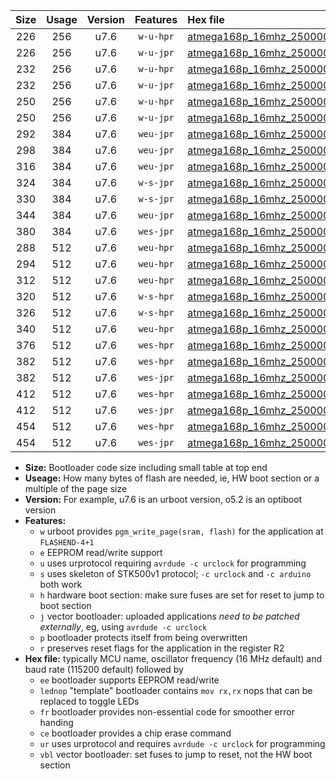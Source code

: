 |Size|Usage|Version|Features|Hex file|
|:-:|:-:|:-:|:-:|:--|
|226|256|u7.6|`w-u-hpr`|[atmega168p_16mhz_250000bps_ur.hex](https://raw.githubusercontent.com/stefanrueger/urboot/main/bootloaders/atmega168p/fcpu_16mhz/250000_bps/atmega168p_16mhz_250000bps_ur.hex)|
|226|256|u7.6|`w-u-jpr`|[atmega168p_16mhz_250000bps_ur_vbl.hex](https://raw.githubusercontent.com/stefanrueger/urboot/main/bootloaders/atmega168p/fcpu_16mhz/250000_bps/atmega168p_16mhz_250000bps_ur_vbl.hex)|
|232|256|u7.6|`w-u-hpr`|[atmega168p_16mhz_250000bps_lednop_ur.hex](https://raw.githubusercontent.com/stefanrueger/urboot/main/bootloaders/atmega168p/fcpu_16mhz/250000_bps/atmega168p_16mhz_250000bps_lednop_ur.hex)|
|232|256|u7.6|`w-u-jpr`|[atmega168p_16mhz_250000bps_lednop_ur_vbl.hex](https://raw.githubusercontent.com/stefanrueger/urboot/main/bootloaders/atmega168p/fcpu_16mhz/250000_bps/atmega168p_16mhz_250000bps_lednop_ur_vbl.hex)|
|250|256|u7.6|`w-u-hpr`|[atmega168p_16mhz_250000bps_lednop_fr_ur.hex](https://raw.githubusercontent.com/stefanrueger/urboot/main/bootloaders/atmega168p/fcpu_16mhz/250000_bps/atmega168p_16mhz_250000bps_lednop_fr_ur.hex)|
|250|256|u7.6|`w-u-jpr`|[atmega168p_16mhz_250000bps_lednop_fr_ur_vbl.hex](https://raw.githubusercontent.com/stefanrueger/urboot/main/bootloaders/atmega168p/fcpu_16mhz/250000_bps/atmega168p_16mhz_250000bps_lednop_fr_ur_vbl.hex)|
|292|384|u7.6|`weu-jpr`|[atmega168p_16mhz_250000bps_ee_ur_vbl.hex](https://raw.githubusercontent.com/stefanrueger/urboot/main/bootloaders/atmega168p/fcpu_16mhz/250000_bps/atmega168p_16mhz_250000bps_ee_ur_vbl.hex)|
|298|384|u7.6|`weu-jpr`|[atmega168p_16mhz_250000bps_ee_lednop_ur_vbl.hex](https://raw.githubusercontent.com/stefanrueger/urboot/main/bootloaders/atmega168p/fcpu_16mhz/250000_bps/atmega168p_16mhz_250000bps_ee_lednop_ur_vbl.hex)|
|316|384|u7.6|`weu-jpr`|[atmega168p_16mhz_250000bps_ee_lednop_fr_ur_vbl.hex](https://raw.githubusercontent.com/stefanrueger/urboot/main/bootloaders/atmega168p/fcpu_16mhz/250000_bps/atmega168p_16mhz_250000bps_ee_lednop_fr_ur_vbl.hex)|
|324|384|u7.6|`w-s-jpr`|[atmega168p_16mhz_250000bps_vbl.hex](https://raw.githubusercontent.com/stefanrueger/urboot/main/bootloaders/atmega168p/fcpu_16mhz/250000_bps/atmega168p_16mhz_250000bps_vbl.hex)|
|330|384|u7.6|`w-s-jpr`|[atmega168p_16mhz_250000bps_lednop_vbl.hex](https://raw.githubusercontent.com/stefanrueger/urboot/main/bootloaders/atmega168p/fcpu_16mhz/250000_bps/atmega168p_16mhz_250000bps_lednop_vbl.hex)|
|344|384|u7.6|`weu-jpr`|[atmega168p_16mhz_250000bps_ee_lednop_fr_ce_ur_vbl.hex](https://raw.githubusercontent.com/stefanrueger/urboot/main/bootloaders/atmega168p/fcpu_16mhz/250000_bps/atmega168p_16mhz_250000bps_ee_lednop_fr_ce_ur_vbl.hex)|
|380|384|u7.6|`wes-jpr`|[atmega168p_16mhz_250000bps_ee_vbl.hex](https://raw.githubusercontent.com/stefanrueger/urboot/main/bootloaders/atmega168p/fcpu_16mhz/250000_bps/atmega168p_16mhz_250000bps_ee_vbl.hex)|
|288|512|u7.6|`weu-hpr`|[atmega168p_16mhz_250000bps_ee_ur.hex](https://raw.githubusercontent.com/stefanrueger/urboot/main/bootloaders/atmega168p/fcpu_16mhz/250000_bps/atmega168p_16mhz_250000bps_ee_ur.hex)|
|294|512|u7.6|`weu-hpr`|[atmega168p_16mhz_250000bps_ee_lednop_ur.hex](https://raw.githubusercontent.com/stefanrueger/urboot/main/bootloaders/atmega168p/fcpu_16mhz/250000_bps/atmega168p_16mhz_250000bps_ee_lednop_ur.hex)|
|312|512|u7.6|`weu-hpr`|[atmega168p_16mhz_250000bps_ee_lednop_fr_ur.hex](https://raw.githubusercontent.com/stefanrueger/urboot/main/bootloaders/atmega168p/fcpu_16mhz/250000_bps/atmega168p_16mhz_250000bps_ee_lednop_fr_ur.hex)|
|320|512|u7.6|`w-s-hpr`|[atmega168p_16mhz_250000bps.hex](https://raw.githubusercontent.com/stefanrueger/urboot/main/bootloaders/atmega168p/fcpu_16mhz/250000_bps/atmega168p_16mhz_250000bps.hex)|
|326|512|u7.6|`w-s-hpr`|[atmega168p_16mhz_250000bps_lednop.hex](https://raw.githubusercontent.com/stefanrueger/urboot/main/bootloaders/atmega168p/fcpu_16mhz/250000_bps/atmega168p_16mhz_250000bps_lednop.hex)|
|340|512|u7.6|`weu-hpr`|[atmega168p_16mhz_250000bps_ee_lednop_fr_ce_ur.hex](https://raw.githubusercontent.com/stefanrueger/urboot/main/bootloaders/atmega168p/fcpu_16mhz/250000_bps/atmega168p_16mhz_250000bps_ee_lednop_fr_ce_ur.hex)|
|376|512|u7.6|`wes-hpr`|[atmega168p_16mhz_250000bps_ee.hex](https://raw.githubusercontent.com/stefanrueger/urboot/main/bootloaders/atmega168p/fcpu_16mhz/250000_bps/atmega168p_16mhz_250000bps_ee.hex)|
|382|512|u7.6|`wes-hpr`|[atmega168p_16mhz_250000bps_ee_lednop.hex](https://raw.githubusercontent.com/stefanrueger/urboot/main/bootloaders/atmega168p/fcpu_16mhz/250000_bps/atmega168p_16mhz_250000bps_ee_lednop.hex)|
|382|512|u7.6|`wes-jpr`|[atmega168p_16mhz_250000bps_ee_lednop_vbl.hex](https://raw.githubusercontent.com/stefanrueger/urboot/main/bootloaders/atmega168p/fcpu_16mhz/250000_bps/atmega168p_16mhz_250000bps_ee_lednop_vbl.hex)|
|412|512|u7.6|`wes-hpr`|[atmega168p_16mhz_250000bps_ee_lednop_fr.hex](https://raw.githubusercontent.com/stefanrueger/urboot/main/bootloaders/atmega168p/fcpu_16mhz/250000_bps/atmega168p_16mhz_250000bps_ee_lednop_fr.hex)|
|412|512|u7.6|`wes-jpr`|[atmega168p_16mhz_250000bps_ee_lednop_fr_vbl.hex](https://raw.githubusercontent.com/stefanrueger/urboot/main/bootloaders/atmega168p/fcpu_16mhz/250000_bps/atmega168p_16mhz_250000bps_ee_lednop_fr_vbl.hex)|
|454|512|u7.6|`wes-hpr`|[atmega168p_16mhz_250000bps_ee_lednop_fr_ce.hex](https://raw.githubusercontent.com/stefanrueger/urboot/main/bootloaders/atmega168p/fcpu_16mhz/250000_bps/atmega168p_16mhz_250000bps_ee_lednop_fr_ce.hex)|
|454|512|u7.6|`wes-jpr`|[atmega168p_16mhz_250000bps_ee_lednop_fr_ce_vbl.hex](https://raw.githubusercontent.com/stefanrueger/urboot/main/bootloaders/atmega168p/fcpu_16mhz/250000_bps/atmega168p_16mhz_250000bps_ee_lednop_fr_ce_vbl.hex)|

- **Size:** Bootloader code size including small table at top end
- **Useage:** How many bytes of flash are needed, ie, HW boot section or a multiple of the page size
- **Version:** For example, u7.6 is an urboot version, o5.2 is an optiboot version
- **Features:**
  + `w` urboot provides `pgm_write_page(sram, flash)` for the application at `FLASHEND-4+1`
  + `e` EEPROM read/write support
  + `u` uses urprotocol requiring `avrdude -c urclock` for programming
  + `s` uses skeleton of STK500v1 protocol; `-c urclock` and `-c arduino` both work
  + `h` hardware boot section: make sure fuses are set for reset to jump to boot section
  + `j` vector bootloader: uploaded applications *need to be patched externally*, eg, using `avrdude -c urclock`
  + `p` bootloader protects itself from being overwritten
  + `r` preserves reset flags for the application in the register R2
- **Hex file:** typically MCU name, oscillator frequency (16 MHz default) and baud rate (115200 default) followed by
  + `ee` bootloader supports EEPROM read/write
  + `lednop` "template" bootloader contains `mov rx,rx` nops that can be replaced to toggle LEDs
  + `fr` bootloader provides non-essential code for smoother error handing
  + `ce` bootloader provides a chip erase command
  + `ur` uses urprotocol and requires `avrdude -c urclock` for programming
  + `vbl` vector bootloader: set fuses to jump to reset, not the HW boot section
